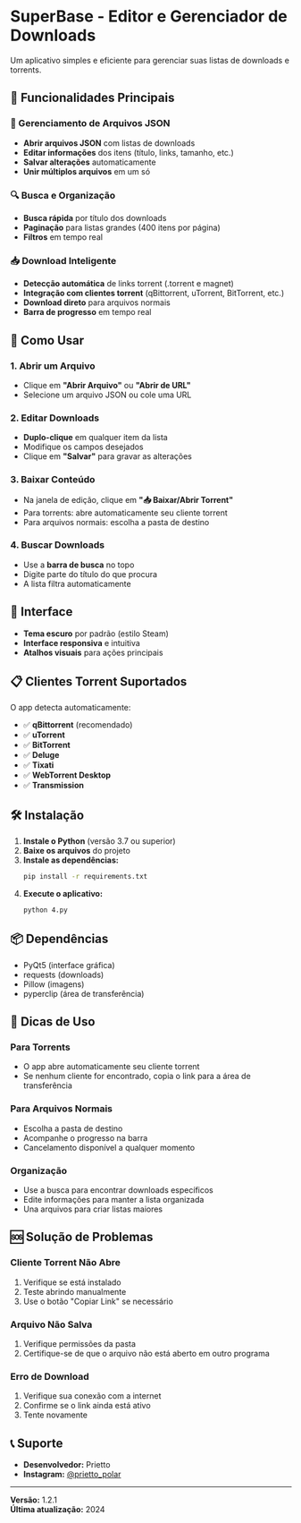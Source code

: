 # SuperBase - Editor e Gerenciador de Downloads

Um aplicativo simples e eficiente para gerenciar suas listas de downloads e torrents.

## 🚀 Funcionalidades Principais

### 📁 Gerenciamento de Arquivos JSON
- **Abrir arquivos JSON** com listas de downloads
- **Editar informações** dos itens (título, links, tamanho, etc.)
- **Salvar alterações** automaticamente
- **Unir múltiplos arquivos** em um só

### 🔍 Busca e Organização
- **Busca rápida** por título dos downloads
- **Paginação** para listas grandes (400 itens por página)
- **Filtros** em tempo real

### 📥 Download Inteligente
- **Detecção automática** de links torrent (.torrent e magnet)
- **Integração com clientes torrent** (qBittorrent, uTorrent, BitTorrent, etc.)
- **Download direto** para arquivos normais
- **Barra de progresso** em tempo real

## 🎯 Como Usar

### 1. Abrir um Arquivo
- Clique em **"Abrir Arquivo"** ou **"Abrir de URL"**
- Selecione um arquivo JSON ou cole uma URL

### 2. Editar Downloads
- **Duplo-clique** em qualquer item da lista
- Modifique os campos desejados
- Clique em **"Salvar"** para gravar as alterações

### 3. Baixar Conteúdo
- Na janela de edição, clique em **"📥 Baixar/Abrir Torrent"**
- Para torrents: abre automaticamente seu cliente torrent
- Para arquivos normais: escolha a pasta de destino

### 4. Buscar Downloads
- Use a **barra de busca** no topo
- Digite parte do título do que procura
- A lista filtra automaticamente

## 🎨 Interface

- **Tema escuro** por padrão (estilo Steam)
- **Interface responsiva** e intuitiva
- **Atalhos visuais** para ações principais

## 📋 Clientes Torrent Suportados

O app detecta automaticamente:
- ✅ **qBittorrent** (recomendado)
- ✅ **uTorrent**
- ✅ **BitTorrent**
- ✅ **Deluge**
- ✅ **Tixati**
- ✅ **WebTorrent Desktop**
- ✅ **Transmission**

## 🛠️ Instalação

1. **Instale o Python** (versão 3.7 ou superior)
2. **Baixe os arquivos** do projeto
3. **Instale as dependências:**
   ```bash
   pip install -r requirements.txt
   ```
4. **Execute o aplicativo:**
   ```bash
   python 4.py
   ```

## 📦 Dependências

- PyQt5 (interface gráfica)
- requests (downloads)
- Pillow (imagens)
- pyperclip (área de transferência)

## 🔧 Dicas de Uso

### Para Torrents
- O app abre automaticamente seu cliente torrent
- Se nenhum cliente for encontrado, copia o link para a área de transferência

### Para Arquivos Normais
- Escolha a pasta de destino
- Acompanhe o progresso na barra
- Cancelamento disponível a qualquer momento

### Organização
- Use a busca para encontrar downloads específicos
- Edite informações para manter a lista organizada
- Una arquivos para criar listas maiores

## 🆘 Solução de Problemas

### Cliente Torrent Não Abre
1. Verifique se está instalado
2. Teste abrindo manualmente
3. Use o botão "Copiar Link" se necessário

### Arquivo Não Salva
1. Verifique permissões da pasta
2. Certifique-se de que o arquivo não está aberto em outro programa

### Erro de Download
1. Verifique sua conexão com a internet
2. Confirme se o link ainda está ativo
3. Tente novamente

## 📞 Suporte

- **Desenvolvedor:** Prietto
- **Instagram:** [@prietto_polar](https://www.instagram.com/prietto_polar/)

---

**Versão:** 1.2.1  
**Última atualização:** 2024 